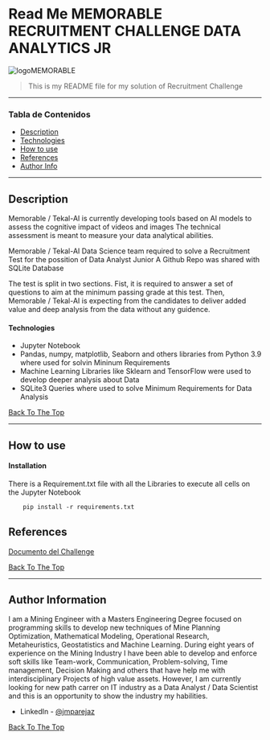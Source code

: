 # Read Me MEMORABLE RECRUITMENT CHALLENGE DATA ANALYTICS JR 

![logoMEMORABLE](https://uploads-ssl.webflow.com/61fad02f2cef8d1e7c6033e3/6206ddd8d97b207cbe9a9a49_memobrable%20logo-150dpi.png)

> This is my README file for my solution of Recruitment Challenge 


---

### Tabla de Contenidos

- [Description](#description)
- [Technologies](#technologies)
- [How to use](#How-to-use)
- [References](#References)
- [Author Info](#author-info)

---

## Description

Memorable / Tekal-AI is currently developing tools based on AI models to assess the cognitive impact of videos and images
The technical assessment is meant to measure your data analytical abilities.

Memorable / Tekal-AI Data Science team required to solve a Recruitment Test for the possition of Data Analyst Junior
A Github Repo was shared with SQLite Database

The test is split in two sections. Fist, it is required to answer a set of questions to aim at the minimum passing grade at this test.
Then, Memorable / Tekal-AI is expecting from the candidates to deliver added value and deep analysis from the data without any guidence.


#### Technologies

- Jupyter Notebook 
- Pandas, numpy, matplotlib, Seaborn and others libraries from Python 3.9 where used for solvin Mininum Requirements
- Machine Learning Libraries like Sklearn and TensorFlow were used to develop deeper analysis about Data
- SQLite3 Queries where used to solve Minimum Requirements for Data Analysis
 

[Back To The Top](#read-me-template)

---

## How to use

#### Installation

There is a Requirement.txt file with all the Libraries to execute all cells on the Jupyter Notebook


```html
    pip install -r requirements.txt
```

## References

[Documento del Challenge](README_Questions.md)

[Back To The Top](#read-me-template)

---

## Author Information

I am a Mining Engineer with a Masters Engineering Degree focused on programming skills to develop new techniques of Mine Planning Optimization, Mathematical Modeling, Operational Research, Metaheuristics, Geostatistics and Machine Learning. During eight years of experience on the Mining Industry I have been able to develop and enforce soft skills like Team-work, Communication, Problem-solving, Time management, Decision Making and others that have help me with interdisciplinary Projects of high value assets. However, I am currently looking for new path carrer on IT industry as a Data Analyst / Data Scientist and this is an opportunity to show the industry my habilities.

- LinkedIn - [@jmparejaz](https://www.linkedin.com/in/jmparejaz/)

[Back To The Top](#read-me-template)
